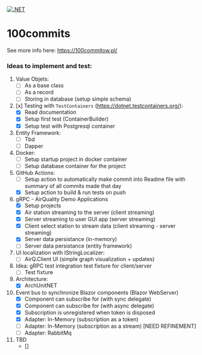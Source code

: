 [![.NET](https://github.com/papugamichal/100commits/actions/workflows/dotnet.yml/badge.svg)](https://github.com/papugamichal/100commits/actions/workflows/dotnet.yml)

# 100commits
See more info here: https://100commitow.pl/

### Ideas to implement and test:
1. Value Objets:
   - [ ] As a base class
   - [ ] As a record
   - [ ] Storing in database (setup simple schema)
    
2. [x] Testing with `TestContainers` (https://dotnet.testcontainers.org/):
   - [x] Read documentation
   - [x] Setup first test (ContainerBuilder)
   - [x] Setup test with Postgresql container
3. Entity Framework:
   - [ ] Tbd
   - [ ] Dapper
4. Docker:
   - [ ] Setup startup project in docker container 
   - [ ] Setup database container for the project
5. GitHub Actions:
   - [ ] Setup action to automatically make commit into Readme file with summary of all commits made that day  
   - [x] Setup action to build & run tests on push
6. gRPC - AirQuality Demo Applications
   - [x] Setup projects
   - [x] Air station streaming to the server (client streaming)
   - [x] Server streaming to user GUI app (server streaming)
   - [x] Client select station to stream data (client streaming - server streaming)
   - [x] Server data persistance (in-memory)
   - [ ] Server data persistance (entity framework)
7. UI localization with IStringLocalizer:
   - [ ] AirQ.Client UI (simple graph visualization + updates)
8. Idea: gRPC test integration test fixture for client/server
   - [ ] Test fixture
9. Architecture:
   -[x] ArchUnitNET
10. Event bus to synchronize Blazor components (Blazor WebServer)
    - [x] Component can subscribe for <TEvent> (with sync delegate)
    - [x] Component can subscribe for <TEvent> (with async delegate)
    - [x] Subscription is unregistered when token is disposed
    - [x] Adapter: In-Memory (subscription as a token)
    - [ ] Adapter: In-Memory (subscription as a stream) [NEED REFINEMENT]
    - [ ] Adapter: RabbitMq
11. TBD
    - [] 